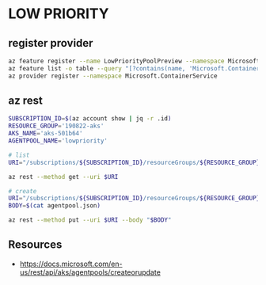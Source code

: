 # LOW PRIORITY

## register provider
```bash
az feature register --name LowPriorityPoolPreview --namespace Microsoft.ContainerService
az feature list -o table --query "[?contains(name, 'Microsoft.ContainerService/LowPriorityPoolPreview')].{Name:name,State:properties.state}"
az provider register --namespace Microsoft.ContainerService
```

## az rest
```bash
SUBSCRIPTION_ID=$(az account show | jq -r .id)
RESOURCE_GROUP='190822-aks'
AKS_NAME='aks-501b64'
AGENTPOOL_NAME='lowpriority'

# list
URI="/subscriptions/${SUBSCRIPTION_ID}/resourceGroups/${RESOURCE_GROUP}/providers/Microsoft.ContainerService/managedClusters/${AKS_NAME}/agentPools?api-version=2019-08-01"

az rest --method get --uri $URI

# create
URI="/subscriptions/${SUBSCRIPTION_ID}/resourceGroups/${RESOURCE_GROUP}/providers/Microsoft.ContainerService/managedClusters/${AKS_NAME}/agentPools/${AGENTPOOL_NAME}?api-version=2019-08-01"
BODY=$(cat agentpool.json)

az rest --method put --uri $URI --body "$BODY"
```

## Resources
- https://docs.microsoft.com/en-us/rest/api/aks/agentpools/createorupdate
